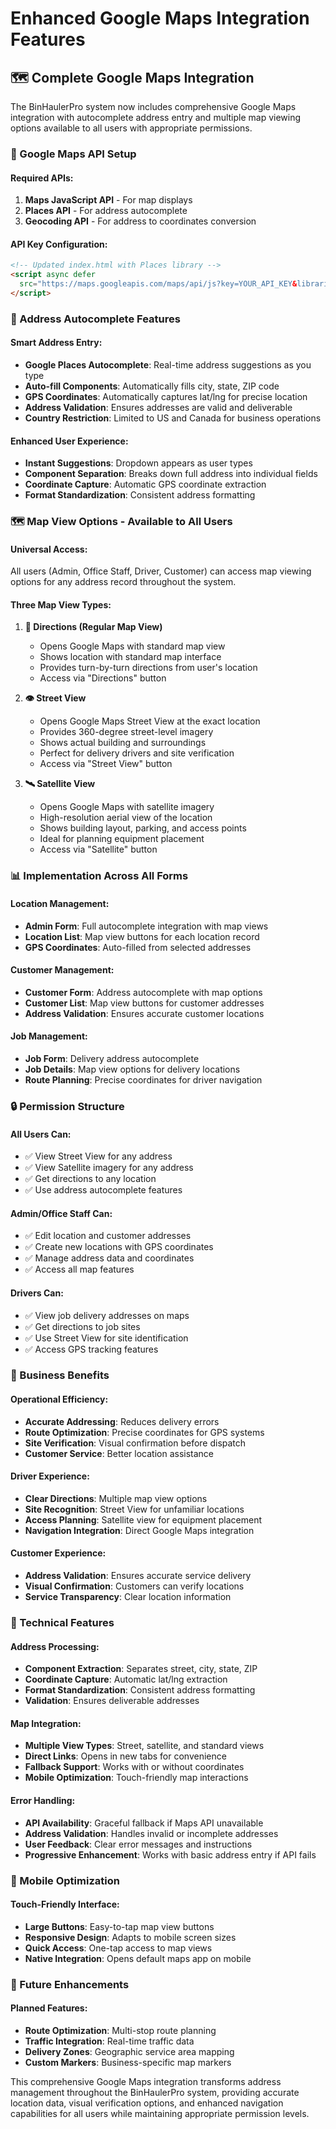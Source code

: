 # Enhanced Google Maps Integration Features

## 🗺️ **Complete Google Maps Integration**

The BinHaulerPro system now includes comprehensive Google Maps integration with autocomplete address entry and multiple map viewing options available to all users with appropriate permissions.

### **🔧 Google Maps API Setup**

#### **Required APIs:**
1. **Maps JavaScript API** - For map displays
2. **Places API** - For address autocomplete
3. **Geocoding API** - For address to coordinates conversion

#### **API Key Configuration:**
```html
<!-- Updated index.html with Places library -->
<script async defer 
  src="https://maps.googleapis.com/maps/api/js?key=YOUR_API_KEY&libraries=places,geometry">
</script>
```

### **📍 Address Autocomplete Features**

#### **Smart Address Entry:**
- **Google Places Autocomplete**: Real-time address suggestions as you type
- **Auto-fill Components**: Automatically fills city, state, ZIP code
- **GPS Coordinates**: Automatically captures lat/lng for precise location
- **Address Validation**: Ensures addresses are valid and deliverable
- **Country Restriction**: Limited to US and Canada for business operations

#### **Enhanced User Experience:**
- **Instant Suggestions**: Dropdown appears as user types
- **Component Separation**: Breaks down full address into individual fields
- **Coordinate Capture**: Automatic GPS coordinate extraction
- **Format Standardization**: Consistent address formatting

### **🗺️ Map View Options - Available to All Users**

#### **Universal Access:**
All users (Admin, Office Staff, Driver, Customer) can access map viewing options for any address record throughout the system.

#### **Three Map View Types:**

1. **🧭 Directions (Regular Map View)**
   - Opens Google Maps with standard map view
   - Shows location with standard map interface
   - Provides turn-by-turn directions from user's location
   - Access via "Directions" button

2. **👁️ Street View**
   - Opens Google Maps Street View at the exact location
   - Provides 360-degree street-level imagery
   - Shows actual building and surroundings
   - Perfect for delivery drivers and site verification
   - Access via "Street View" button

3. **🛰️ Satellite View**
   - Opens Google Maps with satellite imagery
   - High-resolution aerial view of the location
   - Shows building layout, parking, and access points
   - Ideal for planning equipment placement
   - Access via "Satellite" button

### **📊 Implementation Across All Forms**

#### **Location Management:**
- **Admin Form**: Full autocomplete integration with map views
- **Location List**: Map view buttons for each location record
- **GPS Coordinates**: Auto-filled from selected addresses

#### **Customer Management:**
- **Customer Form**: Address autocomplete with map options
- **Customer List**: Map view buttons for customer addresses
- **Address Validation**: Ensures accurate customer locations

#### **Job Management:**
- **Job Form**: Delivery address autocomplete
- **Job Details**: Map view options for delivery locations
- **Route Planning**: Precise coordinates for driver navigation

### **🔒 Permission Structure**

#### **All Users Can:**
- ✅ View Street View for any address
- ✅ View Satellite imagery for any address
- ✅ Get directions to any location
- ✅ Use address autocomplete features

#### **Admin/Office Staff Can:**
- ✅ Edit location and customer addresses
- ✅ Create new locations with GPS coordinates
- ✅ Manage address data and coordinates
- ✅ Access all map features

#### **Drivers Can:**
- ✅ View job delivery addresses on maps
- ✅ Get directions to job sites
- ✅ Use Street View for site identification
- ✅ Access GPS tracking features

### **🎯 Business Benefits**

#### **Operational Efficiency:**
- **Accurate Addressing**: Reduces delivery errors
- **Route Optimization**: Precise coordinates for GPS systems
- **Site Verification**: Visual confirmation before dispatch
- **Customer Service**: Better location assistance

#### **Driver Experience:**
- **Clear Directions**: Multiple map view options
- **Site Recognition**: Street View for unfamiliar locations
- **Access Planning**: Satellite view for equipment placement
- **Navigation Integration**: Direct Google Maps integration

#### **Customer Experience:**
- **Address Validation**: Ensures accurate service delivery
- **Visual Confirmation**: Customers can verify locations
- **Service Transparency**: Clear location information

### **🔧 Technical Features**

#### **Address Processing:**
- **Component Extraction**: Separates street, city, state, ZIP
- **Coordinate Capture**: Automatic lat/lng extraction
- **Format Standardization**: Consistent address formatting
- **Validation**: Ensures deliverable addresses

#### **Map Integration:**
- **Multiple View Types**: Street, satellite, and standard views
- **Direct Links**: Opens in new tabs for convenience
- **Fallback Support**: Works with or without coordinates
- **Mobile Optimization**: Touch-friendly map interactions

#### **Error Handling:**
- **API Availability**: Graceful fallback if Maps API unavailable
- **Address Validation**: Handles invalid or incomplete addresses
- **User Feedback**: Clear error messages and instructions
- **Progressive Enhancement**: Works with basic address entry if API fails

### **📱 Mobile Optimization**

#### **Touch-Friendly Interface:**
- **Large Buttons**: Easy-to-tap map view buttons
- **Responsive Design**: Adapts to mobile screen sizes
- **Quick Access**: One-tap access to map views
- **Native Integration**: Opens default maps app on mobile

### **🚀 Future Enhancements**

#### **Planned Features:**
- **Route Optimization**: Multi-stop route planning
- **Traffic Integration**: Real-time traffic data
- **Delivery Zones**: Geographic service area mapping
- **Custom Markers**: Business-specific map markers

This comprehensive Google Maps integration transforms address management throughout the BinHaulerPro system, providing accurate location data, visual verification options, and enhanced navigation capabilities for all users while maintaining appropriate permission levels.